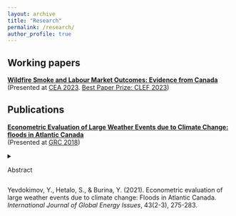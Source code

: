 ```yaml
---
layout: archive
title: "Research"
permalink: /research/
author_profile: true
---
```


## Working papers

**[Wildfire Smoke and Labour Market Outcomes: Evidence from Canada](https://stanhetalo.github.io/files/Paper_1_Labor_market_Canada.pdf)** <br />
(Presented at [CEA 2023](https://www.economics.ca/cpages/cea2023). [Best Paper Prize: CLEF 2023](https://www.sfu.ca/economics/community/news/2023/06/wildfire-smoke-and-labour-market-outcomes--phd-paper-runner-up-f.html))

## Publications

**[Econometric Evaluation of Large Weather Events due to Climate Change: floods in Atlantic Canada](https://www.inderscienceonline.com/doi/abs/10.1504/IJGEI.2021.115149)** <br />
(Presented at [GRC 2018](https://grc.unbgsa.ca/grc-2018/#home))
<details>
<summary>

Abstract

</summary>
      
Climate change increases frequency of large weather events such as floods, storm surges, cyclones, hurricanes, high-speed winds, thunderstorms, snowstorms, blizzards, extreme temperatures, and others. All these events lead to a significant economic damage to property, infrastructure, and human health. Historically Atlantic Canada has been vulnerable to flooding. Therefore, the goal of this study is to establish a relationship between socio-economic, climatological as well as direct flood factors and economic loss from floods in Atlantic Canada. First, this study evaluates probability of floods in Atlantic Canada due to hydrological as well as climatological factors. Second, it tests the hypothesis of an increasing frequency of floods in the future due to climate change. Coupled with economic losses from floods defined earlier, it will give us a possibility to evaluate the expected damage from floods in Atlantic Canada due to climate change to justify investment into mitigation measures.
</details> 
      
Yevdokimov, Y., Hetalo, S., & Burina, Y. (2021). Econometric evaluation of large weather events due to climate change: Floods in Atlantic Canada. _International Journal of Global Energy Issues_, 43(2-3), 275-283.
